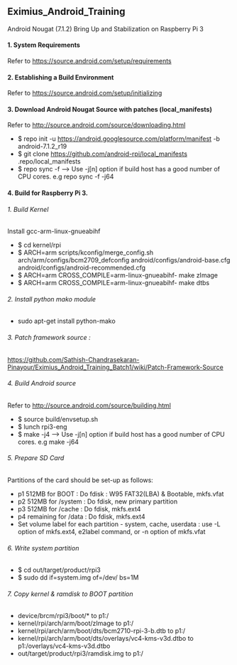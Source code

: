 ## Eximius_Android_Training
Android Nougat (7.1.2) Bring Up and Stabilization on Raspberry Pi 3

#### 1. System Requirements
Refer to https://source.android.com/setup/requirements

#### 2. Establishing a Build Environment
Refer to https://source.android.com/setup/initializing

#### 3. Download Android Nougat Source with patches (local_manifests)                                                              
Refer to http://source.android.com/source/downloading.html
- $ repo init -u https://android.googlesource.com/platform/manifest -b android-7.1.2_r19
- $ git clone https://github.com/android-rpi/local_manifests .repo/local_manifests  
- $ repo sync -f --> Use -j[n] option if build host has a good number of CPU cores. e.g repo sync -f -j64

#### 4. Build for Raspberry Pi 3.

###### 1. Build Kernel
Install gcc-arm-linux-gnueabihf
- $ cd kernel/rpi
- $ ARCH=arm scripts/kconfig/merge_config.sh arch/arm/configs/bcm2709_defconfig android/configs/android-base.cfg android/configs/android-recommended.cfg
- $ ARCH=arm CROSS_COMPILE=arm-linux-gnueabihf- make zImage
- $ ARCH=arm CROSS_COMPILE=arm-linux-gnueabihf- make dtbs

###### 2. Install python mako module
- sudo apt-get install python-mako

###### 3. Patch framework source :
https://github.com/Sathish-Chandrasekaran-Pinayour/Eximius_Android_Training_Batch1/wiki/Patch-Framework-Source
  
###### 4. Build Android source
Refer to http://source.android.com/source/building.html
- $ source build/envsetup.sh
- $ lunch rpi3-eng
- $ make -j4 --> Use -j[n] option if build host has a good number of CPU cores. e.g make -j64

###### 5. Prepare SD Card
Partitions of the card should be set-up as follows:
- p1 512MB for BOOT : Do fdisk : W95 FAT32(LBA) & Bootable, mkfs.vfat
- p2 512MB for /system : Do fdisk, new primary partition
- p3 512MB for /cache  : Do fdisk, mkfs.ext4
- p4 remaining for /data : Do fdisk, mkfs.ext4
- Set volume label for each partition - system, cache, userdata : use -L option of mkfs.ext4, e2label command, or -n option of mkfs.vfat
 
###### 6. Write system partition
- $ cd out/target/product/rpi3
- $ sudo dd if=system.img of=/dev/<p2> bs=1M
  
###### 7. Copy kernel & ramdisk to BOOT partition
- device/brcm/rpi3/boot/* to p1:/
- kernel/rpi/arch/arm/boot/zImage to p1:/
- kernel/rpi/arch/arm/boot/dts/bcm2710-rpi-3-b.dtb to p1:/
- kernel/rpi/arch/arm/boot/dts/overlays/vc4-kms-v3d.dtbo to p1:/overlays/vc4-kms-v3d.dtbo
- out/target/product/rpi3/ramdisk.img to p1:/
